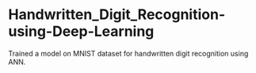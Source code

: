 # Handwritten_Digit_Recognition-using-Deep-Learning
Trained a model on MNIST dataset for handwritten digit recognition using ANN.
